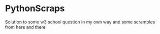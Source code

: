 # PythonScraps
Solution to some w3 school question in my own way and some scrambles from here and there 
